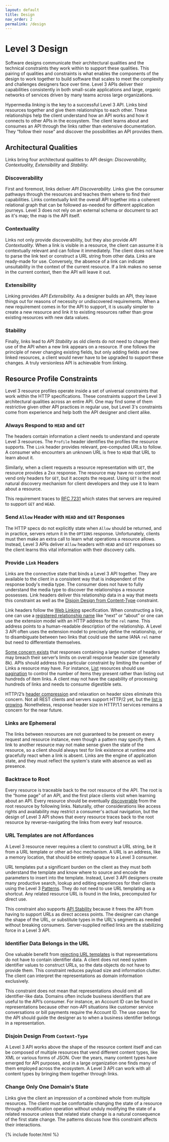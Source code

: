 ```yaml
---
layout: default
title: Design
nav_order: 2
permalink: /design
---
```

# Level 3 Design

Software designs communicate their architectural qualities and the technical constraints they work within to support these qualities. This pairing of qualities and constraints is what enables the components of the design to work together to build software that scales to meet the complexity and challenges designers face over time. Level 3 APIs deliver their capabilities consistently in both small-scale applications and large, organic networks of services driven by many teams across large organizations.

Hypermedia _linking_ is the key to a successful Level 3 API. Links bind resources together and give them relationships to each other. These relationships help the client understand how an API works and how it connects to other APIs in the ecosystem. The client learns about and consumes an API through the links rather than extensive documentation. They “follow their nose” and discover the possibilities an API provides them.

## Architectural Qualities

Links bring four architectural qualities to API design: *Discoverability, Contextuality, Extensibility* and *Stability.*

### Discoverability

First and foremost, links deliver *API Discoverability.* Links give the consumer pathways through the resources and teaches them where to find their capabilities. Links contextually knit the overall API together into a coherent relational graph that can be followed as-needed for different application journeys. Level 3 does not rely on an external schema or document to act as it's map; the map is the API itself.

### Contextuality

Links not only provide discoverability, but they also provide *API Contextuality.* When a link is visible in a resource, the client can assume it is contextually relevant and can follow it immediately. The client does not have to parse the link text or construct a URL string from other data. Links are ready-made for use. Conversely, the absence of a link can indicate unsuitability in the context of the current resource. If a link makes no sense in the current context, then the API will leave it out.

### Extensibility

Linking provides *API Extensibility.* As a designer builds an API, they leave things out for reasons of necessity or undiscovered requirements. When a new requirement comes in for the API to support, it is usually simpler to create a new resource and link it to existing resources rather than grow existing resources with new data values.

### Stability

Finally, links lead to *API Stability* as old clients do not need to change their use of the API when a new link appears on a resource. If one follows the principle of never changing existing fields, but only adding fields and new linked resources, a client would never have to be upgraded to support these changes. A truly versionless API is achievable from linking.

## Resource Profile Constraints

Level 3 resource profiles operate inside a set of universal constraints that work within the HTTP specifications. These constraints support the Level 3 architectural qualities across an entire API. One may find some of them restrictive given other API practices in regular use, but Level 3's constraints come from experience and help both the API designer and client alike.

### Always Respond to `HEAD` and `GET`

The headers contain information a client needs to understand and operate Level 3 resources. The `Profile` header identifies the profiles the resource supports. The `Link` header provides relevant, pre-computed URLs to follow. A consumer who encounters an unknown URL is free to `HEAD` that URL to learn about it.

Similarly, when a client requests a resource representation with `GET`, the resource provides a 2xx response. The resource may have no content and vend only headers for `GET`, but it accepts the request. Using `GET` is the most natural discovery mechanism for client developers and they use it to learn about a resource.

This requirement traces to [RFC 7231](https://tools.ietf.org/html/rfc7231#section-4.1) which states that servers are required to support `GET` and `HEAD`.

### Send `Allow` Header with `HEAD` and `GET` Responses

The HTTP specs do not explicitly state when `Allow` should be returned, and in practice, servers return it in the `OPTIONS` response. Unfortunately, clients must then make an extra call to learn what operations a resource allows. Instead, Level 3 APIs deliver `Allow` headers with `HEAD` and `GET` responses so the client learns this vital information with their discovery calls.

### Provide `Link` Headers

Links are the connective state that binds a Level 3 API together. They are available to the client in a consistent way that is independent of the response body's media type. The consumer does not have to fully understand the media type to discover the relationships a resource possesses. Link headers deliver this relationship data in a way that meets this constraint as well as the [Disjoin Design from Content-Type](#disjoin-design-from-content-type) constraint.

Link headers follow the [Web Linking](https://tools.ietf.org/html/rfc8288) specification. When constructing a link, one can use a [registered relationship name](https://www.iana.org/assignments/link-relations/link-relations.xhtml) like “next” or “about” or one can use the extension model with an HTTP address for the `rel` name. This address points to a human-readable description of the relationship. A Level 3 API often uses the extension model to precisely define the relationship, or to disambiguate between two links that could use the same IANA `rel` name but need to differentiate themselves. 

[Some concern exists](https://maxchadwick.xyz/blog/http-response-header-size-limits) that responses containing a large number of headers may breach their server’s limits on overall response header size (generally 8k). APIs should address this particular constraint by limiting the number of Links a resource may have. For instance, [List](patterns/list.md) resources should use [pagination](patterns/pageable.md) to control the number of items they present rather than listing out hundreds of item links. A client may not have the capability of processing hundreds of links and needs to consume digestible sets.

HTTP/2’s [header compression](https://http2.github.io/http2-spec/compression.html) and relaxation on header sizes eliminate this concern. Not all REST clients and servers support HTTP/2 yet, but the [list is growing](https://github.com/http2/http2-spec/wiki/Implementations). Nonetheless, response header size in HTTP/1.1 services remains a concern for the near future.

### Links are Ephemeral

The links between resources are not guaranteed to be present on every request and resource instance, even though a pattern may specify them. A link to another resource may not make sense given the state of the resource, so a client should always test for link existence at runtime and gracefully react when a link is absent. Links are the engine of application state, and they must reflect the system's state with absence as well as presence. 

### Backtrace to Root

Every resource is traceable back to the root resource of the API. The root is the “home page” of an API, and the first place clients visit when learning about an API. Every resource should be eventually [discoverable](#discoverability) from the root resource by following links. Naturally, other considerations like access rights and availability may restrict a consumer's actual navigation, but the design of Level 3 API shows that every resource traces back to the root resource by reverse-navigating the links from every leaf resource.

### URL Templates are not Affordances

A Level 3 resource never requires a client to construct a URL string, be it from a URL template or other ad-hoc mechanism. A URL is an address, like a memory location, that should be entirely opaque to a Level 3 consumer.

URL templates put a significant burden on the client as they must both understand the template and know where to source and encode the parameters to insert into the template. Instead, Level 3 API designers create many productive search, lookup and editing experiences for their clients using the Level 3 [Patterns](patterns/patterns.md). They do not need to use URL templating as a shortcut. Any related resource URL is found in the links, precomputed for direct use.

This constraint also supports [API Stability](#stability) because it frees the API from having to support URLs as direct access points. The designer can change the shape of the URL, or substitute types in the URL's segments as needed without breaking consumers. Server-supplied reified links are the stabilizing force in a Level 3 API.

### Identifier Data Belongs in the URL

One valuable benefit from [rejecting URL templates](#url-templates-are-not-affordances) is that representations do not have to contain identifier data. A client does not need system identifier values to construct URLs, so the data objects do not have to provide them. This constraint reduces payload size and information clutter. The client can interpret the representations as domain information exclusively.

This constraint does not mean that representations should omit all identifier-like data. Domains often include business identifiers that are useful to the API’s consumer. For instance, an Account ID can be found in representations because other non-API situations like customer service conversations or bill payments require the Account ID. The use cases for the API should guide the designer as to when a business identifier belongs in a representation.

### Disjoin Design From `Content-Type`

A Level 3 API works above the shape of the resource content itself and can be composed of multiple resources that vend different content types, like XML or various forms of JSON. Over the years, many content types have emerged for API purposes, and in a large organization one finds many of them employed across the ecosystem. A Level 3 API can work with all content types by bringing them together through links.

### Change Only One Domain's State

Links give the client an impression of a combined whole from multiple resources. The client must be comfortable changing the state of a resource through a modification operation without unduly modifying the state of a related resource unless that related state change is a natural consequence of the first state change. The patterns discuss how this constraint affects their interactions.

{% include footer.html %}